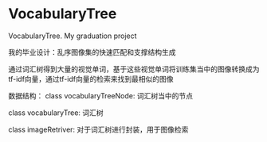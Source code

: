 # VocabularyTree
VocabularyTree. My graduation project

我的毕业设计：乱序图像集的快速匹配和支撑结构生成


通过词汇树得到大量的视觉单词，基于这些视觉单词将训练集当中的图像转换成为tf-idf向量，通过tf-idf向量的检索来找到最相似的图像

数据结构：
class vocabularyTreeNode: 词汇树当中的节点

class vocabularyTree:  词汇树

class imageRetriver: 对于词汇树进行封装，用于图像检索

